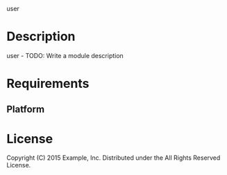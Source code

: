 user

Description
===========

user - TODO: Write a module description

Requirements
============

Platform
--------

License
=======

Copyright (C) 2015 Example, Inc.
Distributed under the All Rights Reserved License.
